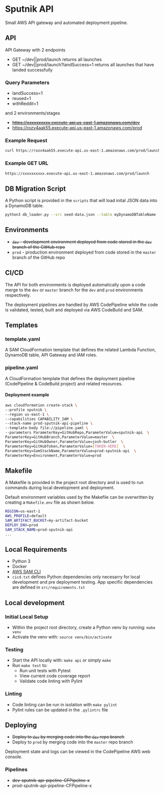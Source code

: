 # Sputnik API

Small AWS API gateway and automated deployment pipeline.


## API
API Gateway with 2 endpoints

* GET ~/dev||prod/launch returns all launches 
* GET ~/dev||prod/launch?landSuccess=1 returns all launches that have landed successfully

### Query Parameters
* landSuccess=1
* reused=1
* withReddit=1

and 2 environments/stages
* ~~https://xxxxxxxxxx.execute-api.us-east-1.amazonaws.com/dev~~
* https://rozv4aak55.execute-api.us-east-1.amazonaws.com/prod

### Example Request
```bash
curl https://rozv4aak55.execute-api.us-east-1.amazonaws.com/prod/launch?reused=1&landSuccess=1&withReddit=1
```


### Example GET URL
```bash
https://xxxxxxxxxx.execute-api.us-east-1.amazonaws.com/prod/launch
```

## DB Migration Script
A Python script is provided in the `scripts` that will load inital JSON data into a DynamoDB table.

```bash
python3 db_loader.py --src seed-data.json --table myDynamoDBTableName
```

## Environments
* ~~`dev` - development environment deployed from code stored in the `dev` branch of the GitHub repo~~
* `prod` - production environment deployed from code stored in the `master` branch of the GitHub repo


## CI/CD

The API for both environments is deployed automatically upon a code merge to the `dev` or `master` branch
for the `dev` and `prod` environments respectively.

The deployment pipelines are handled by AWS CodePipeline while the code is validated, tested, built and deployed
via AWS CodeBuild and SAM.


## Templates

### template.yaml
A SAM CloudFormation template that defines the related Lambda Function, DynamoDB table, API Gateway and IAM roles.

### pipeline.yaml
A CloudFormation template that defines the deployment pipeline (CodePipeline & CodeBuild project) and related resources.

#### Deployment example

```bash
aws cloudformation create-stack \
--profile sputnik \
--region us-east-1 \
--capabilities CAPABILITY_IAM \
--stack-name prod-sputnik-api-pipeline \
--template-body file://pipeline.yaml \
--parameters ParameterKey=GitHubRepo,ParameterValue=sputnik-api  \
ParameterKey=GitHubBranch,ParameterValue=master  \
ParameterKey=GitHubOwner,ParameterValue=josh-butler  \
ParameterKey=GitHubToken,ParameterValue=[TOKEN-HERE]  \
ParameterKey=SamStackName,ParameterValue=prod-sputnik-api  \
ParameterKey=Environment,ParameterValue=prod
```


## Makefile
A Makefile is provided in the project root directory and is used to run commands during local development and deployment.

Default environment variables used by the Makefile can be overwritten by creating a `Makefile.env` file as shown below.

```bash
REGION=us-east-1
AWS_PROFILE=default
SAM_ARTIFACT_BUCKET=my-artifact-bucket
DEPLOY_ENV=prod
SAM_STACK_NAME=prod-sputnik-api
...
```

## Local Requirements
* Python 3
* Docker
* [AWS SAM CLI](https://docs.aws.amazon.com/serverless-application-model/latest/developerguide/serverless-sam-cli-install.html)
* `cicd.txt` defines Python dependencies only necesarry for local development and pre deployment testing.
  App specific dependencies are defined in `src/requirements.txt`


## Local development 

### Initial Local Setup
* Within the project root directory, create a Python venv by running: `make venv`
* Activate the venv with: `source venv/bin/activate`

### Testing
* Start the API locally with: `make api` or simply `make`
* Run `make test` to:
    * Run unit tests with Pytest
    * View current code coverage report
    * Validate code linting with Pylint

### Linting
* Code linting can be run in isolation with `make pylint`
* Pylint rules can be updated in the `.pylintrc` file


## Deploying
* ~~Deploy to `dev` by merging code into the `dev` repo branch~~
* Deploy to `prod` by merging code into the `master` repo branch 

Deployment state and logs can be viewed in the CodePipeline AWS web console.

### Pipelines
* ~~dev-sputnik-api-pipeline-CFPipeline-x~~
* prod-sputnik-api-pipeline-CFPipeline-x
